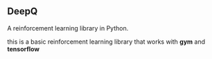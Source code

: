 ## DeepQ
A reinforcement learning library in Python.

this is a basic reinforcement learning library that works with **gym** and **tensorflow**

